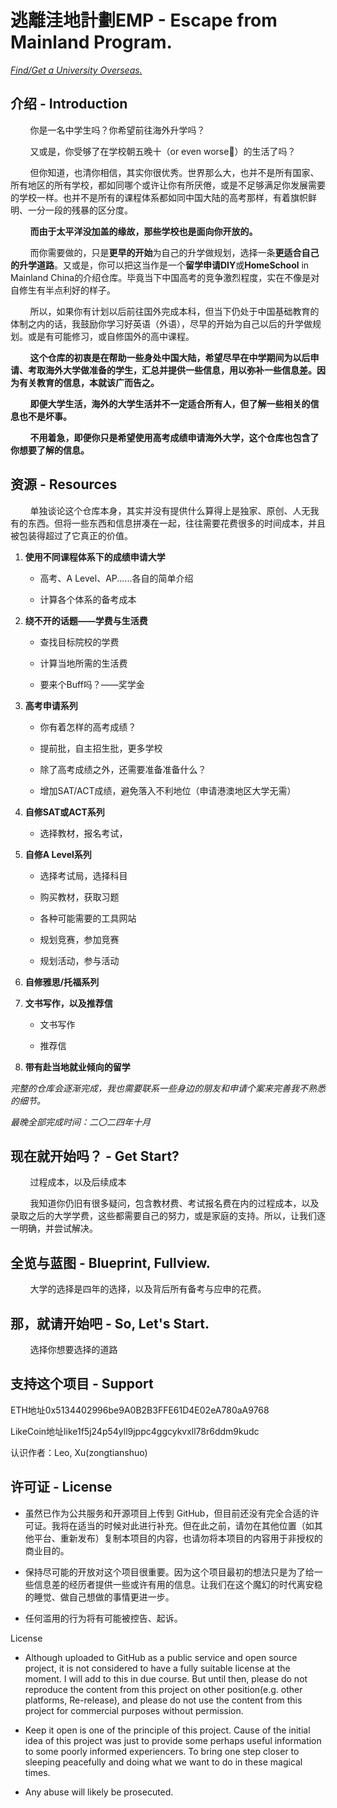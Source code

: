# 逃離洼地計劃EMP - Escape from Mainland Program.

<u>*Find/Get a University Overseas.*</u>

## 介绍 - Introduction

        你是一名中学生吗？你希望前往海外升学吗？

        又或是，你受够了在学校朝五晚十（or even worse🤣）的生活了吗？

        但你知道，也清你相信，其实你很优秀。世界那么大，也并不是所有国家、所有地区的所有学校，都如同哪个或许让你有所厌倦，或是不足够满足你发展需要的学校一样。也并不是所有的课程体系都如同中国大陆的高考那样，有着旗帜鲜明、一分一段的残暴的区分度。

        **而由于太平洋没加盖的缘故，那些学校也是面向你开放的。**

        而你需要做的，只是**更早的开始**为自己的升学做规划，选择一条**更适合自己的升学道路**。又或是，你可以把这当作是一个**留学申请DIY**或**HomeSchool** in Mainland China的介绍仓库。毕竟当下中国高考的竞争激烈程度，实在不像是对自修生有半点利好的样子。

        所以，如果你有计划以后前往国外完成本科，但当下仍处于中国基础教育的体制之内的话，我鼓励你学习好英语（外语），尽早的开始为自己以后的升学做规划。或是有可能修习，或自修国外的高中课程。

        **这个仓库的初衷是在帮助一些身处中国大陆，希望尽早在中学期间为以后申请、考取海外大学做准备的学生，汇总并提供一些信息，用以弥补一些信息差。因为有关教育的信息，本就该广而告之。**

        **即便大学生活，海外的大学生活并不一定适合所有人，但了解一些相关的信息也不是坏事。**

        **不用着急，即便你只是希望使用高考成绩申请海外大学，这个仓库也包含了你想要了解的信息。**

## 资源 - Resources

        单独谈论这个仓库本身，其实并没有提供什么算得上是独家、原创、人无我有的东西。但将一些东西和信息拼凑在一起，往往需要花费很多的时间成本，并且被包装得超过了它真正的价值。

1. **使用不同课程体系下的成绩申请大学**
   
   * 高考、A Level、AP......各自的简单介绍
   
   * 计算各个体系的备考成本

2. **绕不开的话题——学费与生活费**
   
   * 查找目标院校的学费
   
   * 计算当地所需的生活费
   
   * 要来个Buff吗？——奖学金

3. **高考申请系列**
   
   * 你有着怎样的高考成绩？
   
   * 提前批，自主招生批，更多学校
   
   * 除了高考成绩之外，还需要准备准备什么？
   
   * 增加SAT/ACT成绩，避免落入不利地位（申请港澳地区大学无需）

4. **自修SAT或ACT系列**
   
   * 选择教材，报名考试，

5. **自修A Level系列**
   
   * 选择考试局，选择科目
   
   * 购买教材，获取习题
   
   * 各种可能需要的工具网站
   
   * 规划竞赛，参加竞赛
   
   * 规划活动，参与活动

6. **自修雅思/托福系列**

7. **文书写作，以及推荐信**
   
   * 文书写作
   
   * 推荐信

8. **带有赴当地就业倾向的留学**

*完整的仓库会逐渐完成，我也需要联系一些身边的朋友和申请个案来完善我不熟悉的细节。*

*最晚全部完成时间：二〇二四年十月*

## 现在就开始吗？ - Get Start?

        过程成本，以及后续成本

        我知道你仍旧有很多疑问，包含教材费、考试报名费在内的过程成本，以及录取之后的大学学费，这些都需要自己的努力，或是家庭的支持。所以，让我们逐一明确，并尝试解决。

## 全览与蓝图 - Blueprint, Fullview.

        大学的选择是四年的选择，以及背后所有备考与应申的花费。

## 那，就请开始吧 - So, Let's Start.

        选择你想要选择的道路

## 支持这个项目 - Support

ETH地址0x5134402996be9A0B2B3FFE61D4E02eA780aA9768

LikeCoin地址like1f5j24p54yll9jppc4ggcykvxll78r6ddm9kudc

认识作者：Leo, Xu(zongtianshuo)

## 许可证 - License

* 虽然已作为公共服务和开源项目上传到 GitHub，但目前还没有完全合适的许可证。我将在适当的时候对此进行补充。但在此之前，请勿在其他位置（如其他平台、重新发布）复制本项目的内容，也请勿将本项目的内容用于非授权的商业目的。

* 保持尽可能的开放对这个项目很重要。因为这个项目最初的想法只是为了给一些信息差的经历者提供一些或许有用的信息。让我们在这个魔幻的时代离安稳的睡觉、做自己想做的事情更进一步。

* 任何滥用的行为将有可能被控告、起诉。

License

* Although uploaded to GitHub as a public service and open source project, it is not considered to have a fully suitable license at the moment. I will add to this in due course. But until then, please do not reproduce the content from this project on other position(e.g. other platforms, Re-release), and please do not use the content from this project for commercial purposes without permission.

* Keep it open is one of the principle of this project. Cause of the initial idea of this project was just to provide some perhaps useful information to some poorly informed experiencers. To bring one step closer to sleeping peacefully and doing what we want to do in these magical times.

* Any abuse will likely be prosecuted.
